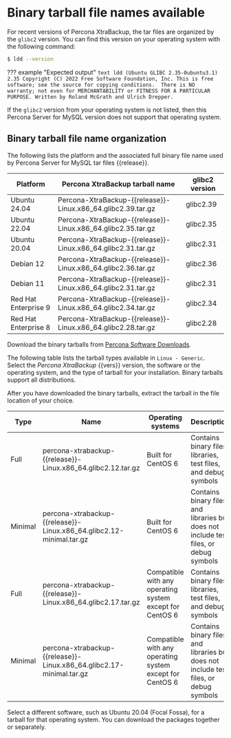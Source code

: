 # Binary tarball file names available

For recent versions of Percona XtraBackup, the tar files are organized by the `glibc2` version. You can find this version on your operating system with the following command:

```{.bash data-prompt="$"}
$ ldd --version
```

??? example "Expected output"
    ```text
    ldd (Ubuntu GLIBC 2.35-0ubuntu3.1) 2.35
    Copyright (C) 2022 Free Software Foundation, Inc.
    This is free software; see the source for copying conditions.  There is NO
    warranty; not even for MERCHANTABILITY or FITNESS FOR A PARTICULAR PURPOSE.
    Written by Roland McGrath and Ulrich Drepper.
    ```

If the `glibc2` version from your operating system is not listed, then this Percona Server for MySQL version does not support that operating system.

## Binary tarball file name organization

The following lists the platform and the associated full binary file name used by Percona Server for MySQL tar files {{release}}.

| Platform             | Percona XtraBackup tarball name                   | glibc2 version |
|----------------------|--------------------------------------------------------------|-----------|
| Ubuntu 24.04         | Percona-XtraBackup-{{release}}-Linux.x86_64.glibc2.39.tar.gz     | glibc2.39 |
| Ubuntu 22.04         | Percona-XtraBackup-{{release}}-Linux.x86_64.glibc2.35.tar.gz     | glibc2.35 |
| Ubuntu 20.04         | Percona-XtraBackup-{{release}}-Linux.x86_64.glibc2.31.tar.gz     | glibc2.31 |
| Debian 12            | Percona-XtraBackup-{{release}}-Linux.x86_64.glibc2.36.tar.gz     | glibc2.36 |
| Debian 11            | Percona-XtraBackup-{{release}}-Linux.x86_64.glibc2.31.tar.gz     | glibc2.31 |
| Red Hat Enterprise 9 | Percona-XtraBackup-{{release}}-Linux.x86_64.glibc2.34.tar.gz     | glibc2.34 |
| Red Hat Enterprise 8 | Percona-XtraBackup-{{release}}-Linux.x86_64.glibc2.28.tar.gz     | glibc2.28 |


Download the binary tarballs from [Percona Software Downloads].

The following table lists the tarball types available in `Linux - Generic`. Select the *Percona XtraBackup* {{vers}} version, the software or the operating system, and the type of tarball for your installation. Binary tarballs support all distributions.

After you have downloaded the binary tarballs, extract the tarball in the file location of your choice.

| Type         | Name                                                                      | Operating systems                                        | Description                                                                            |
|--------------|---------------------------------------------------------------------------|----------------------------------------------------------|----------------------------------------------------------------------------------------|
| Full         | percona-xtrabackup-{{release}}-Linux.x86_64.glibc2.12.tar.gz         | Built for CentOS 6                                       | Contains binary files, libraries, test files, and debug symbols                        |
| Minimal      | percona-xtrabackup-{{release}}-Linux.x86_64.glibc2.12-minimal.tar.gz | Built for CentOS 6                                       | Contains binary files, and libraries but does not include test files, or debug symbols |                                                                           |                                                          |                                                                          |
| Full         | percona-xtrabackup-{{release}}-Linux.x86_64.glibc2.17.tar.gz         | Compatible with any operating system except for CentOS 6 | Contains binary files, libraries, test files, and debug symbols                        |
| Minimal      | percona-xtrabackup-{{release}}-Linux.x86_64.glibc2.17-minimal.tar.gz | Compatible with any operating system except for CentOS 6 | Contains binary files, and libraries but does not include test files, or debug symbols |                                                                           |                                                          |                                                                                        |

Select a different software, such as Ubuntu 20.04 (Focal Fossa), for a 
tarball for that operating system. You can download the packages together or separately.

[Percona Software Downloads]: https://www.percona.com/downloads

